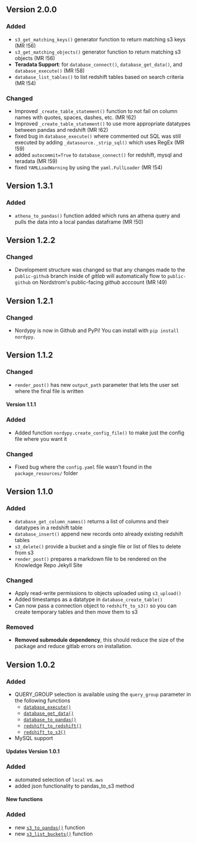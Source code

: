 ## Version 2.0.0

### Added
- `s3_get_matching_keys()` generator function to return matching s3 keys (MR !56)
- `s3_get_matching_objects()` generator function to return matching s3 objects (MR !56)
- **Teradata Support**: for `database_connect()`, `database_get_data()`, and `database_execute()` (MR !58)
- `database_list_tables()` to list redshift tables based on search criteria (MR !54)

### Changed

- Improved `_create_table_statement()` function to not fail on column names with quotes, spaces, dashes, etc. (MR !62)
- Improved `_create_table_statement()` to use more appropriate datatypes between pandas and redshift (MR !62)
- fixed bug in `database_execute()` where commented out SQL was still executed by adding `_datasource._strip_sql()` which uses RegEx (MR !59)
- added `autocommit=True` to `database_connect()` for redshift, mysql and teradata (MR !59)
- fixed `YAMLLoadWarning` by using the `yaml.FullLoader` (MR !54)

## Version 1.3.1

### Added

- `athena_to_pandas()` function added which runs an athena query and pulls the data into a local pandas dataframe (MR !50)

## Version 1.2.2

### Changed

- Development structure was changed so that any changes made to the `public-github` branch inside of *gitlab* will automatically flow to `public-github` on Nordstrom's public-facing *github* acccount (MR !49)

## Version 1.2.1

### Changed

- Nordypy is now in Github and PyPi! You can install with `pip install nordypy`.

## Version 1.1.2

### Changed

- `render_post()` has new `output_path` parameter that lets the user set where the final file is written

#### Version 1.1.1

### Added

- Added function `nordypy.create_config_file()` to make just the config file where you want it

### Changed

- Fixed bug where the `config.yaml` file wasn't found in the `package_resources/` folder

## Version 1.1.0

### Added

- `database_get_column_names()` returns a list of columns and their datatypes in a redshift table
- `database_insert()` append new records onto already existing redshift tables
- `s3_delete()` provide a bucket and a single file or list of files to delete from s3
- `render_post()` prepares a markdown file to be rendered on the Knowledge Repo Jekyll Site

### Changed

- Apply read-write permissions to objects uploaded using `s3_upload()`
- Added timestamps as a datatype in `database_create_table()`
- Can now pass a connection object to `redshift_to_s3()` so you can create temporary tables and then move them to s3

### Removed

- **Removed submodule dependency**, this should reduce the size of the package and reduce gitlab errors on installation.

## Version 1.0.2

### Added

- QUERY_GROUP selection is available using the `query_group` parameter in the following functions
    - [`database_execute()`](#database-execute)
    - [`database_get_data()`](#database-get-data)
    - [`database_to_pandas()`](#database-to-pandas)
    - [`redshift_to_redshift()`](#redshift-to-redshift)
    - [`redshift_to_s3()`](#redshift-to-s3)
- MySQL support

#### Updates Version 1.0.1

### Added

- automated selection of `local` vs. `aws`
- added json functionality to pandas_to_s3 method

#### New functions

### Added

- new [`s3_to_pandas()`](#s3-to-pandas) function
- new  [`s3_list_buckets()`](#s3-list-buckets) function
